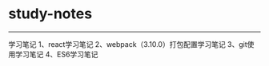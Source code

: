 # study-notes
--------------------------
学习笔记
1、react学习笔记
2、webpack（3.10.0）打包配置学习笔记
3、git使用学习笔记
4、ES6学习笔记
